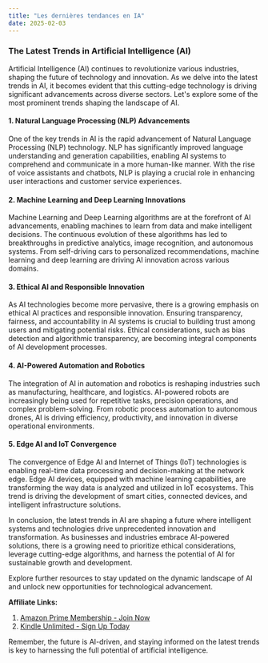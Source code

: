 ```yaml
---
title: "Les dernières tendances en IA"
date: 2025-02-03
---
```


### The Latest Trends in Artificial Intelligence (AI)

Artificial Intelligence (AI) continues to revolutionize various industries, shaping the future of technology and innovation. As we delve into the latest trends in AI, it becomes evident that this cutting-edge technology is driving significant advancements across diverse sectors. Let's explore some of the most prominent trends shaping the landscape of AI.

#### 1. **Natural Language Processing (NLP) Advancements**
One of the key trends in AI is the rapid advancement of Natural Language Processing (NLP) technology. NLP has significantly improved language understanding and generation capabilities, enabling AI systems to comprehend and communicate in a more human-like manner. With the rise of voice assistants and chatbots, NLP is playing a crucial role in enhancing user interactions and customer service experiences.

#### 2. **Machine Learning and Deep Learning Innovations**
Machine Learning and Deep Learning algorithms are at the forefront of AI advancements, enabling machines to learn from data and make intelligent decisions. The continuous evolution of these algorithms has led to breakthroughs in predictive analytics, image recognition, and autonomous systems. From self-driving cars to personalized recommendations, machine learning and deep learning are driving AI innovation across various domains.

#### 3. **Ethical AI and Responsible Innovation**
As AI technologies become more pervasive, there is a growing emphasis on ethical AI practices and responsible innovation. Ensuring transparency, fairness, and accountability in AI systems is crucial to building trust among users and mitigating potential risks. Ethical considerations, such as bias detection and algorithmic transparency, are becoming integral components of AI development processes.

#### 4. **AI-Powered Automation and Robotics**
The integration of AI in automation and robotics is reshaping industries such as manufacturing, healthcare, and logistics. AI-powered robots are increasingly being used for repetitive tasks, precision operations, and complex problem-solving. From robotic process automation to autonomous drones, AI is driving efficiency, productivity, and innovation in diverse operational environments.

#### 5. **Edge AI and IoT Convergence**
The convergence of Edge AI and Internet of Things (IoT) technologies is enabling real-time data processing and decision-making at the network edge. Edge AI devices, equipped with machine learning capabilities, are transforming the way data is analyzed and utilized in IoT ecosystems. This trend is driving the development of smart cities, connected devices, and intelligent infrastructure solutions.

In conclusion, the latest trends in AI are shaping a future where intelligent systems and technologies drive unprecedented innovation and transformation. As businesses and industries embrace AI-powered solutions, there is a growing need to prioritize ethical considerations, leverage cutting-edge algorithms, and harness the potential of AI for sustainable growth and development.

Explore further resources to stay updated on the dynamic landscape of AI and unlock new opportunities for technological advancement.

**Affiliate Links:**
1. [Amazon Prime Membership - Join Now](https://www.amazon.fr/amazonprime?_encoding=UTF8&primeCampaignId=prime_assoc_ft&tag=zenzen0d-21France)
2. [Kindle Unlimited - Sign Up Today](https://www.amazon.fr/kindle-dbs/hz/signup?tag=zenzen0d-21France)

Remember, the future is AI-driven, and staying informed on the latest trends is key to harnessing the full potential of artificial intelligence.
